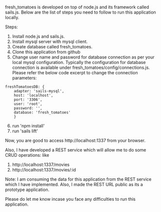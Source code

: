 fresh_tomatoes is developed on top of node.js and its framework called sails.js.
Below are the list of steps you need to follow to run this application locally.

Steps:

1. Install node.js and sails.js.
2. Install mysql server with mysql client.
3. Create database called fresh_tomatoes.
4. Clone this application from github
5. Change user name and password for database connection as per your local mysql configuration. Typically the configuration for database connection is available under fresh_tomatoes/config/connections.js. Please refer the below code excerpt to change the connection parameters:

```
freshTomatoesDB: {
  	adapter: 'sails-mysql',
  	host: 'localhost',
  	port: '3306',
  	user: 'root',
  	password: '',
  	database: 'fresh_tomatoes'
	}
```  
6. run 'npm install'
7. run 'sails lift'


Now, you are good to access http://localhost:1337 from your browser.


Also, I have developed a REST service which will allow me to do some CRUD operations: like 

1. http://localhost:1337/movies
2. http://localhost:1337/movies/:id


Note: I am consuming the data for this application from the REST service which I have implemented.
	  Also, I made the REST URL public as its a prototype application.


Please do let me know incase you face any difficulties to run this application.